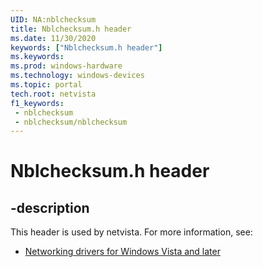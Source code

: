 ```yaml
---
UID: NA:nblchecksum
title: Nblchecksum.h header
ms.date: 11/30/2020
keywords: ["Nblchecksum.h header"]
ms.keywords: 
ms.prod: windows-hardware
ms.technology: windows-devices
ms.topic: portal
tech.root: netvista
f1_keywords:
 - nblchecksum
 - nblchecksum/nblchecksum
---
```


# Nblchecksum.h header


## -description

This header is used by netvista. For more information, see:

- [Networking drivers for Windows Vista and later](../_netvista/index.md)
